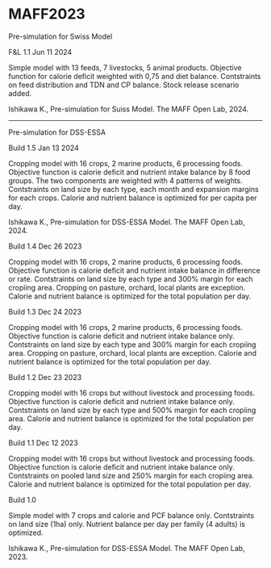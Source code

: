 # MAFF2023
Pre-simulation for Swiss Model

F&L 1.1 Jun 11 2024

Simple model with 13 feeds, 7 livestocks, 5 animal products.
Objective function for calorie deficit weighted with 0,75 and diet balance.
Contstraints on feed distribution and TDN and CP balance.
Stock release scenario added.

Ishikawa K., Pre-simulation for Suiss Model. The MAFF Open Lab, 2024.

--------------------------------------------------------------------------------------
Pre-simulation for DSS-ESSA

Build 1.5 Jan 13 2024

Cropping model with 16 crops, 2 marine products, 6 processing foods.
Objective function is calorie deficit and nutrient intake balance by 8 food groups.
The two components are weighted with 4 patterns of weights.
Contstraints on land size by each type, each month and expansion margins for each crops.
Calorie and nutrient balance is optimized for per capita per day.

Ishikawa K., Pre-simulation for DSS-ESSA Model. The MAFF Open Lab, 2024.

Build 1.4 Dec 26 2023

Cropping model with 16 crops, 2 marine products, 6 processing foods.
Objective function is calorie deficit and nutrient intake balance in difference or rate.
Contstraints on land size by each type and 300% margin for each cropiing area.
Cropping on pasture, orchard, local plants are exception.
Calorie and nutrient balance is optimized for the total population per day.

Build 1.3 Dec 24 2023

Cropping model with 16 crops, 2 marine products, 6 processing foods.
Objective function is calorie deficit and nutrient intake balance only.
Contstraints on land size by each type and 300% margin for each cropiing area.
Cropping on pasture, orchard, local plants are exception.
Calorie and nutrient balance is optimized for the total population per day.

Build 1.2 Dec 23 2023

Cropping model with 16 crops but without livestock and processing foods.
Objective function is calorie deficit and nutrient intake balance only.
Contstraints on land size by each type and 500% margin for each cropiing area.
Calorie and nutrient balance is optimized for the total population per day.

Build 1.1 Dec 12 2023

Cropping model with 16 crops but without livestock and processing foods.
Objective function is calorie deficit and nutrient intake balance only.
Contstraints on pooled land size and 250% margin for each cropiing area.
Calorie and nutrient balance is optimized for the total population per day.

Build 1.0

Simple model with 7 crops and calorie and PCF balance only.
Contstraints on land size (1ha) only.
Nutrient balance per day per family (4 adults) is optimized.

Ishikawa K., Pre-simulation for DSS-ESSA Model. The MAFF Open Lab, 2023.
